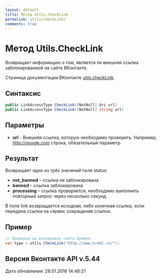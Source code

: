 ```yaml
---
layout: default
title: Метод Utils.CheckLink
permalink: utils/checkLink/
comments: true
---
```

# Метод Utils.CheckLink
Возвращает информацию о том, является ли внешняя ссылка заблокированной на сайте ВКонтакте.

Страница документации ВКонтакте [utils.checkLink](https://vk.com/dev/utils.checkLink).
## Синтаксис
``` csharp
public LinkAccessType CheckLink([NotNull] Uri url)
public LinkAccessType CheckLink([NotNull] string url)
```

## Параметры
+ **url** - Внешняя ссылка, которую необходимо проверить. 
Например, http://google.com строка, обязательный параметр

## Результат
Возвращает одно из трёх значений поля status: 

+ **not_banned** – ссылка не заблокирована 
+ **banned** – ссылка заблокирована 
+ **processing** – ссылка проверяется; необходимо выполнить повторный запрос через несколько секунд. 

В поле link возвращается исходная, либо конечная ссылка, если передана ссылка на сервис сокращения ссылок.

## Пример
```csharp
// Проверка на блокировку сайта Кремля.
var type = utils.CheckLink("http://www.kreml.ru/");
```

## Версия Вконтакте API v.5.44
Дата обновления: 28.01.2016 14:46:21
